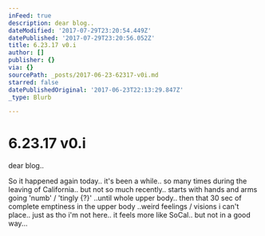 ```yaml
---
inFeed: true
description: dear blog..
dateModified: '2017-07-29T23:20:54.449Z'
datePublished: '2017-07-29T23:20:56.052Z'
title: 6.23.17 v0.i
author: []
publisher: {}
via: {}
sourcePath: _posts/2017-06-23-62317-v0i.md
starred: false
datePublishedOriginal: '2017-06-23T22:13:29.847Z'
_type: Blurb

---
```

# 6.23.17 v0.i

dear blog..

So it happened again today.. it's been a while.. so many times during the leaving of California.. but not so much recently.. starts with hands and arms going 'numb' / 'tingly {?}' ..until whole upper body.. then that 30 sec of complete emptiness in the upper body ..weird feelings / visions i can't place.. just as tho i'm not here.. it feels more like SoCal.. but not in a good way...